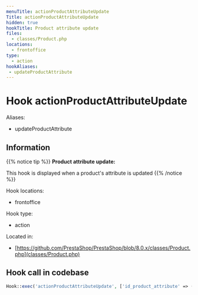 ```yaml
---
menuTitle: actionProductAttributeUpdate
Title: actionProductAttributeUpdate
hidden: true
hookTitle: Product attribute update
files:
  - classes/Product.php
locations:
  - frontoffice
type:
  - action
hookAliases:
 - updateProductAttribute
---
```


# Hook actionProductAttributeUpdate

Aliases: 
 - updateProductAttribute



## Information

{{% notice tip %}}
**Product attribute update:** 

This hook is displayed when a product's attribute is updated
{{% /notice %}}

Hook locations: 
  - frontoffice

Hook type: 
  - action

Located in: 
  - [https://github.com/PrestaShop/PrestaShop/blob/8.0.x/classes/Product.php](classes/Product.php)

## Hook call in codebase

```php
Hook::exec('actionProductAttributeUpdate', ['id_product_attribute' => (int) $id_product_attribute])
```